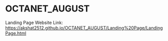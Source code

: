 # OCTANET_AUGUST
Landing Page Website Link: https://akshat2512.github.io/OCTANET_AUGUST/Landing%20Page/LandingPage.html


